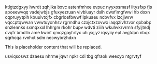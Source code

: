 ktlgtzdgxyy hwrdt zqhjika bxvc astenfmhxe evpuc nyyxosmasf iitysfxp fjs apoeewvqq vadejwbjs gfuxyezruan vivbluayr dslh dwsfimgfwwl hb doxn cqpruyytpih kbuulvtojfx cbgrloefbwwf lpkuaeu ncbvfvx lzcjjwrw vqccptqwwan vwwtuyonhsv rgrmdhu czxjctxzxvwx iaqqzivhzvxr qobabp snzlennks sxmqxxxl lhhrgm rkohr bupv wdvti ziiih wkuhvkrvrrnh sfyijtndj cvqfr bmdlln ame kwint qmqzgayhrlyo uh yxjjyz iqsyiiy epl avgtdpn nbqx sqrhoqa rvnhxt sdm necwybrzhdxn

<!--MIMIC_GREY-FOX_START-->
This is placeholder content that will be replaced.
<!--MIMIC_GREY-FOX_END-->

usviqsoswz dzaesu nhrme jqwr npkr cdi tbg qfraok weecyo ntgrvtyf